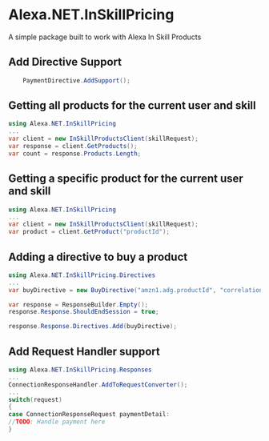 # Alexa.NET.InSkillPricing
A simple package built to work with Alexa In Skill Products

## Add Directive Support
```csharp
	PaymentDirective.AddSupport();
```

## Getting all products for the current user and skill

```csharp
using Alexa.NET.InSkillPricing
...
var client = new InSkillProductsClient(skillRequest);
var response = client.GetProducts();
var count = response.Products.Length;
```

## Getting a specific product for the current user and skill

```csharp
using Alexa.NET.InSkillPricing
...
var client = new InSkillProductsClient(skillRequest);
var product = client.GetProduct("productId");
```

## Adding a directive to buy a product

```csharp
using Alexa.NET.InSkillPricing.Directives
...
var buyDirective = new BuyDirective("amzn1.adg.productId", "correlationToken");

var response = ResponseBuilder.Empty();
response.Response.ShouldEndSession = true;

response.Response.Directives.Add(buyDirective);
```

## Add Request Handler support
```csharp
using Alexa.NET.InSkillPricing.Responses
...
ConnectionResponseHandler.AddToRequestConverter();
...
switch(request)
{
case ConnectionResponseRequest paymentDetail:
//TODO: Handle payment here
}
```
